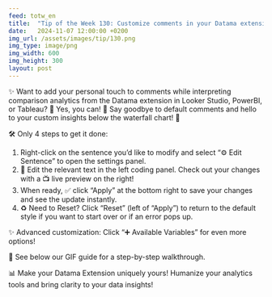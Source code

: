 ```yaml
---
feed: totw_en
title:  "Tip of the Week 130: Customize comments in your Datama extension!"
date:   2024-11-07 12:00:00 +0200
img_url: /assets/images/tip/130.png
img_type: image/png
img_width: 600
img_height: 300
layout: post
---
```


✨ Want to add your personal touch to comments while interpreting comparison analytics from the Datama extension in Looker Studio, PowerBI, or Tableau? 🤔 Yes, you can! 🌈 Say goodbye to default comments and hello to your custom insights below the waterfall chart! 🎉

🛠️ Only 4 steps to get it done:

  1.	Right-click on the sentence you’d like to modify and select “⚙️ Edit Sentence” to open the settings panel. 
  2.	📝 Edit the relevant text in the left coding panel. Check out your changes with a 📺 live preview on the right! 
  3.	When ready, ✅ click “Apply” at the bottom right to save your changes and see the update instantly. 
  4.	♻️ Need to Reset? Click “Reset” (left of “Apply”) to return to the default style if you want to start over or if an error pops up. 
  

✨ Advanced customization: Click “➕ Available Variables” for even more options! 

🎥  See below our GIF guide for a step-by-step walkthrough. 

📊 Make your Datama Extension uniquely yours! Humanize your analytics tools and bring clarity to your data insights! 
